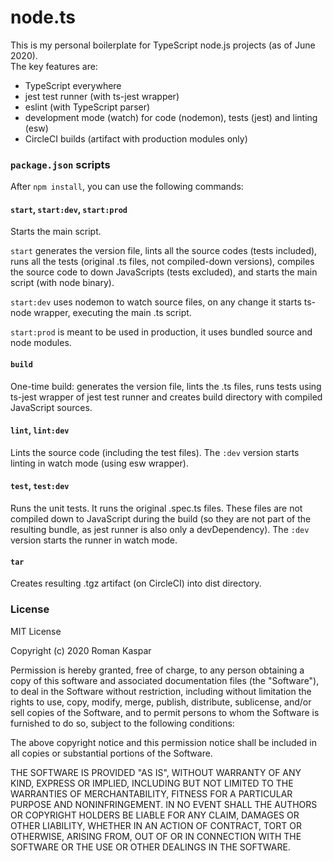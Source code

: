 # node.ts

This is my personal boilerplate for TypeScript node.js projects (as of June 2020).  
The key features are:
* TypeScript everywhere
* jest test runner (with ts-jest wrapper)
* eslint (with TypeScript parser)
* development mode (watch) for code (nodemon), tests (jest) and linting (esw)
* CircleCI builds (artifact with production modules only)

### `package.json` scripts

After `npm install`, you can use the following commands:

#### `start`, `start:dev`, `start:prod`

Starts the main script.

`start` generates the version file, lints all the source codes (tests included),
runs all the tests (original .ts files, not compiled-down versions), compiles
the source code to down JavaScripts (tests excluded), and starts the main script
(with node binary).

`start:dev` uses nodemon to watch source files, on any change it starts ts-node
wrapper, executing the main .ts script.

`start:prod` is meant to be used in production, it uses bundled source and node
modules.

#### `build`

One-time build: generates the version file, lints the .ts files, runs tests using
ts-jest wrapper of jest test runner and creates build directory with compiled
JavaScript sources.

#### `lint`, `lint:dev`

Lints the source code (including the test files). The `:dev` version starts
linting in watch mode (using esw wrapper).

#### `test`, `test:dev`

Runs the unit tests. It runs the original .spec.ts files. These files are not
compiled down to JavaScript during the build (so they are not part of the
resulting bundle, as jest runner is also only a devDependency). The `:dev`
version starts the runner in watch mode.

#### `tar`

Creates resulting .tgz artifact (on CircleCI) into dist directory.

### License

MIT License

Copyright (c) 2020 Roman Kaspar

Permission is hereby granted, free of charge, to any person obtaining a copy
of this software and associated documentation files (the "Software"), to deal
in the Software without restriction, including without limitation the rights
to use, copy, modify, merge, publish, distribute, sublicense, and/or sell
copies of the Software, and to permit persons to whom the Software is
furnished to do so, subject to the following conditions:

The above copyright notice and this permission notice shall be included in all
copies or substantial portions of the Software.

THE SOFTWARE IS PROVIDED "AS IS", WITHOUT WARRANTY OF ANY KIND, EXPRESS OR
IMPLIED, INCLUDING BUT NOT LIMITED TO THE WARRANTIES OF MERCHANTABILITY,
FITNESS FOR A PARTICULAR PURPOSE AND NONINFRINGEMENT. IN NO EVENT SHALL THE
AUTHORS OR COPYRIGHT HOLDERS BE LIABLE FOR ANY CLAIM, DAMAGES OR OTHER
LIABILITY, WHETHER IN AN ACTION OF CONTRACT, TORT OR OTHERWISE, ARISING FROM,
OUT OF OR IN CONNECTION WITH THE SOFTWARE OR THE USE OR OTHER DEALINGS IN THE
SOFTWARE.
